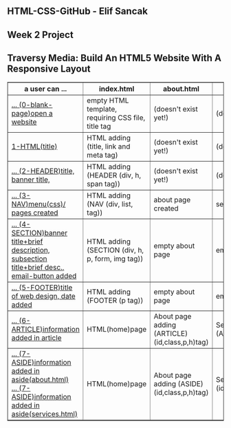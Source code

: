 
## HTML-CSS-GitHub - Elif Sancak

## Week 2 Project 
  
  
 <!doctype html>

<html lang="en">

<head>
  <meta charset="utf-8">

  <title>HTML/CSS Week 2 Project Table</title>
</head>

<body>
  <h2>Traversy Media: Build An HTML5 Website With A Responsive Layout</h2>
  <p>

  </p>


  <table width="90%" border="1">
    <thead>
      <tr>
        <th>a user can ...</th>
        <th>index.html</th>
        <th>about.html</th>
        <th>services.html</th>
        <th>CSS</th>
      </tr>
    </thead>
    <tbody>
      <tr>
        <td><a href="./0-blank-page-setup/index.html">... (0-blank-page)open a website</a> </td>
        <td>empty HTML template, requiring CSS file, title tag</td>
        <td>(doesn't exist yet!)</td>
        <td>(doesn't exist yet!)</td>
        <td>empty CSS file</td>
      </tr>
      <tr>
        <td><a href="https://github.com/elifsancak/HTML-CSS-GitHub/tree/master/homework/week-2-project/1-HTML(title)">1-HTML(title)</a> </td>
        <td>HTML adding (title, link and meta tag)</td>
        <td>(doesn't exist yet!)</td>
        <td>(doesn't exist yet!)</td>
        <td>css page created(body css added)</td>
      </tr>
      <tr>
        <td><a href="./2-HEADER/index.html">... (2-HEADER)title, banner title, </td>
        <td>HTML adding (HEADER (div, h, span tag))</td>
        <td>(doesn't exist yet!)</td>
        <td>(doesn't exist yet!)</td>
        <td>css adding (class-(all), header, (header id/class) for banner)</td>
      </tr>
      <tr>
        <td><a href="./3-NAV/index.html">... (3-NAV)menu(css)/ pages created</td>
        <td>HTML adding (NAV (div, list, tag))</td>
        <td>about page created</td>
        <td>services page created</td>
        <td>css adding ((header a/ul/li/nav/a:hover) for menu)</td>
      </tr>
      <tr>
          <td><a href="./4-SECTION/index.html">... (4-SECTION)banner title+brief description, subsection title+brief desc.,  email-button added</td>
          <td>HTML adding (SECTION (div, h, p, form, img tag))</td>
          <td>empty about page</td>
          <td>empty services page</td>
          <td>css adding (class,id,h,href,form,p,input) and style changed(id/class) for title+brief desc., email-button and subsection</td>
        </tr>
        <tr>
            <td><a href="./5-FOOTER/index.html">... (5-FOOTER)title of web design, date added </td>
            <td>HTML adding (FOOTER (p tag))</td>
            <td>empty about page</td>
            <td>empty services page</td>
            <td>css adding (footer style changed)</td>
          </tr>
          <tr>
            <td><a href="./6-ARTICLE/about.html">... (6-ARTICLE)information added in article  </td>
            <td>HTML(home)page</td>
            <td>About page adding (ARTICLE)(id,class,p,h)tag)</td>
            <td>Services page adding (ARTICLE)(id,class,p,h)tag)</td>
            <td>css adding (article style changed)</td>
          </tr>
          <tr>
              <td><a href="./7-ASIDE/about.html">... (7-ASIDE)information added in aside(about.html)<br>
                <a href="./7-ASIDE/services.html">... (7-ASIDE)information added in aside(services.html)</td>
              <td>HTML(home)page</td>
              <td>About page adding (ASIDE)(id,class,p,h)tag)</td>
              <td>Services page adding (ASIDE)(id,class,p,h,ul,form,button)tag)</td>
              <td>css adding (aside style changed)+(@media css code)</td>
            </tr>
    <tbody>
  </table>
</body>

</html>
